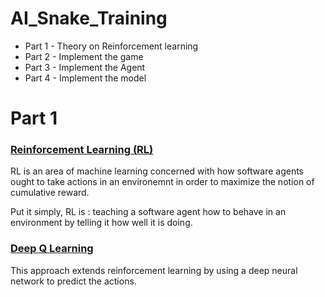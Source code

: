 # AI_Snake_Training

- Part 1 - Theory on Reinforcement learning
- Part 2 - Implement the game
- Part 3 - Implement the Agent
- Part 4 - Implement the model

# Part 1

### <ins>Reinforcement Learning (RL) </ins>

RL is an area of machine learning concerned with how software agents ought to take actions in an environemnt in order to maximize the notion of cumulative reward.

Put it simply, RL is : teaching a software agent how to behave in an environment by telling it how well it is doing.

### <ins> Deep Q Learning </ins>

This approach extends reinforcement learning by using a deep neural network to predict the actions.

